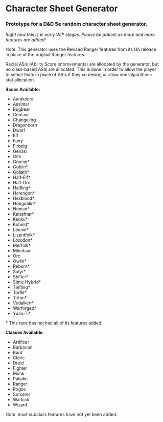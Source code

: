 # Character Sheet Generator
### Prototype for a D&amp;D 5e random character sheet generator.
*Right now this is in early WIP stages. Please be patient as more and more features are added!*

Note: This generator uses the Revised Ranger features from its UA release in place of the original Ranger features.

Racial ASIs (Ability Score Improvements) are allocated by the generator, but no class-based ASIs are allocated. This is done in order to allow the player to select feats in place of ASIs if they so desire, or allow non-algorithmic stat allocation.

**Races Available:**
- Aarakocra
- Aasimar
- Bugbear
- Centaur
- Changeling
- Dragonborn
- Dwarf
- Elf
- Fairy
- Firbolg
- Genasi
- Gith
- Gnome*
- Goblin*
- Goliath*
- Half-Elf*
- Half-Orc
- Halfling*
- Harengon*
- Hexblood*
- Hobgoblin*
- Human*
- Kalashtar*
- Kenku*
- Kobold*
- Leonin*
- Lizardfolk*
- Loxodon*
- Merfolk*
- Minotaur
- Orc
- Owlin*
- Reborn*
- Satyr*
- Shifter*
- Simic Hybrid*
- Tiefling*
- Tortle*
- Triton*
- Vedalken*
- Warforged*
- Yuan-Ti*

\* This race has not had all of its features added.

**Classes Available:**
- Artificer
- Barbarian
- Bard
- Cleric
- Druid
- Fighter
- Monk
- Paladin
- Ranger
- Rogue
- Sorcerer
- Warlock
- Wizard

Note: most subclass features have not yet been added.
